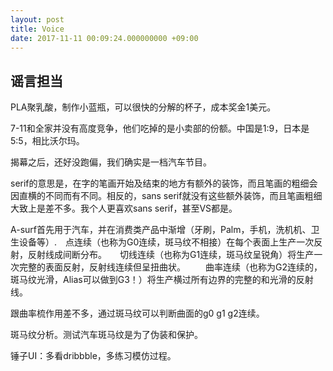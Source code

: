 ```yaml
---
layout: post
title: Voice
date: 2017-11-11 00:09:24.000000000 +09:00
---
```


## 谣言担当
PLA聚乳酸，制作小蓝瓶，可以很快的分解的杯子，成本奖金1美元。

7-11和全家并没有高度竞争，他们吃掉的是小卖部的份额。中国是1:9，日本是5:5，相比沃尔玛。

揭幕之后，还好没跑偏，我们确实是一档汽车节目。

serif的意思是，在字的笔画开始及结束的地方有额外的装饰，而且笔画的粗细会因直横的不同而有不同。相反的，sans serif就没有这些额外装饰，而且笔画粗细大致上是差不多。我个人更喜欢sans serif，甚至VS都是。

A-surf首先用于汽车，并在消费类产品中渐增（牙刷，Palm，手机，洗机机、卫生设备等）.　点连续（也称为G0连续，斑马纹不相接）在每个表面上生产一次反射，反射线成间断分布。　　切线连续（也称为G1连续，斑马纹呈锐角）将生产一次完整的表面反射，反射线连续但呈扭曲状。 　　曲率连续（也称为G2连续的，斑马纹光滑，Alias可以做到G3！）将生产横过所有边界的完整的和光滑的反射线。

跟曲率梳作用差不多，通过斑马纹可以判断曲面的g0 g1 g2连续。

斑马纹分析。测试汽车斑马纹是为了伪装和保护。

锤子UI：多看dribbble，多练习模仿过程。
